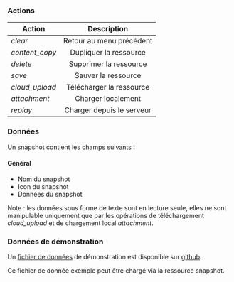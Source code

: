 ### Actions

| Action                                 | Description               |
| -------------------------------------- |:-------------------------:|
| <i class="help-icons">clear</i>        | Retour au menu précédent  |
| <i class="help-icons">content_copy</i> | Dupliquer la ressource    |
| <i class="help-icons">delete</i>       | Supprimer la ressource    |
| <i class="help-icons">save</i>         | Sauver la ressource       |
| <i class="help-icons">cloud_upload</i> | Télécharger la ressource  |
| <i class="help-icons">attachment</i>   | Charger localement        |
| <i class="help-icons">replay</i>       | Charger depuis le serveur |

### Données

Un snapshot contient les champs suivants :

#### Général

- Nom du snapshot
- Icon du snapshot
- Données du snapshot
	
Note : les données sous forme de texte sont en lecture seule, elles ne sont manipulable uniquement que par les opérations de téléchargement <i class="help-icons">cloud_upload</i> et de chargement local <i class="help-icons">attachment</i>.

### Données de démonstration

Un [fichier de données](https://snap-ci.com/buildartifacts/green/52740/defaultPipeline/106/install/1/jarvis-core/jarvis-core-server/src/test/resources/sample.json?archived=true) de démonstration est disponible sur [github](https://github.com/yroffin/jarvis).

Ce fichier de donnée exemple peut être chargé via la ressource snapshot.
